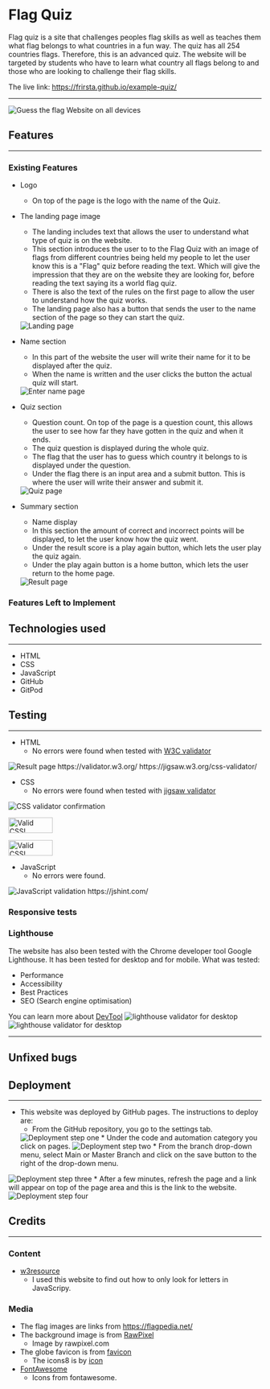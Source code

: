 # Flag Quiz 


Flag quiz is a site that challenges peoples flag skills as well as teaches them what flag belongs to what countries in a fun way. The quiz has all 254 countries flags. Therefore, this is an advanced quiz. The website will be targeted by students who have to learn what country all flags belong to and those who are looking to challenge their flag skills.

The live link: https://frirsta.github.io/example-quiz/


---
<img src="assets/images/readme/all-devices.png" alt="Guess the flag Website on all devices">

## Features
---

### Existing Features

* Logo
  * On top of the page is the logo with the name of the Quiz.
  
* The landing page image
  * The landing includes text that allows the user to understand what type of quiz is on the website.
  * This section introduces the user to to the Flag Quiz with an image of flags from different countries being held my people to let the user know this is a "Flag" quiz before reading the text. Which will give the impression that they are on the website they are looking for, before reading the text saying its a world flag quiz.
  * There is also the text of the rules on the first page to allow the user to understand how the quiz works.
  * The landing page also has a button that sends the user to the name section of the page so they can start the quiz.
  <img src="assets/images/readme/start-section.png" alt="Landing page">

* Name section 
  * In this part of the website the user will write their name for it to be displayed after the quiz.
  * When the name is written and the user clicks the button the actual quiz will start.
  <img src="assets/images/readme/name-section.png" alt="Enter name page">

* Quiz section
  * Question count. On top of the page is a question count, this allows the user to see how far they have gotten in the quiz and when it ends.
  * The quiz question is displayed during the whole quiz.
  * The flag that the user has to guess which country it belongs to is displayed under the question.
  * Under the flag there is an input area and a submit button. This is where the user will write their answer and submit it. 
  <img src="assets/images/readme/quiz-section.png" alt="Quiz page">
* Summary section 
  * Name display
  * In this section the amount of correct and incorrect points will be displayed, to let the user know how the quiz went.
  * Under the result score is a play again button, which lets the user play the quiz again.
  * Under the play again button is a home button, which lets the user return to the home page.

  <img src="assets/images/readme/summary-section.png" alt="Result page">


### Features Left to Implement 


## Technologies used
---
  * HTML
  * CSS
  * JavaScript 
  * GitHub 
  * GitPod

## Testing 
---
* HTML
  * No errors were found when tested with [W3C validator](https://validator.w3.org/)
<img src="assets/images/readme/html-validator.png" alt="Result page">
https://validator.w3.org/
https://jigsaw.w3.org/css-validator/


* CSS
  * No errors were found when tested with [jigsaw validator](https://jigsaw.w3.org/css-validator/)
<img src="assets/images/readme/css-validator.png" alt="CSS validator confirmation">


<p>
    <a href="https://jigsaw.w3.org/css-validator/check/referer">
        <img style="border:0;width:88px;height:31px"
            src="https://jigsaw.w3.org/css-validator/images/vcss"
            alt="Valid CSS!" />
    </a>
</p>
        
<p>
    <a href="https://jigsaw.w3.org/css-validator/check/referer">
        <img style="border:0;width:88px;height:31px"
            src="https://jigsaw.w3.org/css-validator/images/vcss-blue"
            alt="Valid CSS!" />
    </a>
</p>
    

* JavaScript
  * No errors were found.
<img src="assets/images/readme/jshint-flagdata.png" alt="JavaScript validation">
https://jshint.com/


### Responsive tests



### Lighthouse
The website has also been tested with the Chrome developer tool Google Lighthouse. It has been tested for desktop and for mobile. What was tested:
*  Performance
*  Accessibility
*  Best Practices
*  SEO (Search engine optimisation)

You can learn more about [DevTool](https://developer.chrome.com/docs/devtools/)
<img src="assets/images/readme/lighthouse-desktop.png" alt="lighthouse validator for desktop">
<img src="assets/images/readme/lighthouse-mobile.png" alt="lighthouse validator for desktop">

---


## Unfixed bugs

## Deployment
---
* This website was deployed by GitHub pages. The instructions to deploy are:
  * From the GitHub repository, you go to the settings tab.
  <img src="assets/images/readme/deploy-one.png" alt="Deployment step one">
  * Under the code and automation category you click on pages. 
  <img src="assets/images/readme/deploy-two.png" alt="Deployment step two">
  * From the branch drop-down menu, select Main or Master Branch and click on the save button to the right of the drop-down menu.
<img src="assets/images/readme/deploy-three.png" alt="Deployment step three">
  * After a few minutes, refresh the page and a link will appear on top of the page area and this is the link to the website.
  <img src="assets/images/readme/deploy-four.png" alt="Deployment step four">


## Credits
---

### Content

* [w3resource](https://www.w3resource.com/javascript/form/all-letters-field.php)
  * I used this website to find out how to only look for letters in JavaScripy. 

### Media


* The flag images are links from https://flagpedia.net/
* The background image is from [RawPixel](https://www.rawpixel.com/image/654277/free-image-rawpixel)
  * Image by rawpixel.com
* The globe favicon is from [favicon](https://icons8.com/icon/63766/globe")
  * The icons8 is by [icon](https://icons8.com)  
* [FontAwesome](https://fontawesome.com/)
  * Icons from fontawesome.

